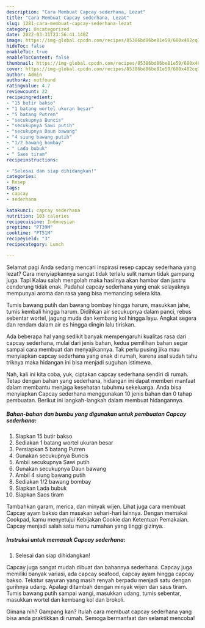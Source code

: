 ```yaml
---
description: "Cara Membuat Capcay sederhana, Lezat"
title: "Cara Membuat Capcay sederhana, Lezat"
slug: 1281-cara-membuat-capcay-sederhana-lezat
category: Uncategorized
date: 2022-03-31T23:56:41.140Z
image: https://img-global.cpcdn.com/recipes/85386bd86be81e59/680x482cq70/capcay-sederhana-foto-resep-utama.jpg
hideToc: false
enableToc: true
enableTocContent: false
thumbnail: https://img-global.cpcdn.com/recipes/85386bd86be81e59/680x482cq70/capcay-sederhana-foto-resep-utama.jpg
cover: https://img-global.cpcdn.com/recipes/85386bd86be81e59/680x482cq70/capcay-sederhana-foto-resep-utama.jpg
author: Admin
authorAv: notfound
ratingvalue: 4.7
reviewcount: 22
recipeingredient:
- "15 butir bakso"
- "1 batang wortel ukuran besar"
- "5 batang Putren"
- "secukupnya Buncis"
- "secukupnya Sawi putih"
- "secukupnya Daun bawang"
- "4 siung bawang putih"
- "1/2 bawang bombay"
- " Lada bubuk"
- " Saos tiram"
recipeinstructions:

- "Selesai dan siap dihidangkan!"
categories:
- Resep
tags:
- capcay
- sederhana

katakunci: capcay sederhana 
nutrition: 103 calories
recipecuisine: Indonesian
preptime: "PT39M"
cooktime: "PT51M"
recipeyield: "3"
recipecategory: Lunch

---
```



Selamat pagi Anda sedang mencari inspirasi resep capcay sederhana yang lezat? Cara menyiapkannya sangat tidak terlalu sulit namun tidak gampang juga. Tapi Kalau salah mengolah maka hasilnya akan hambar dan justru cenderung tidak enak. Padahal capcay sederhana yang enak selayaknya mempunyai aroma dan rasa yang bisa memancing selera kita.


Tumis bawang putih dan bawang bombay hingga harum, masukkan jahe, tumis kembali hingga harum. Didihkan air secukupnya dalam panci, rebus sebentar wortel, jagung muda dan kembang kol hingga layu. Angkat segera dan rendam dalam air es hingga dingin lalu tiriskan.

Ada beberapa hal yang sedikit banyak mempengaruhi kualitas rasa dari capcay sederhana, mulai dari jenis bahan, kedua pemilihan bahan segar sampai cara membuat dan menyajikannya. Tak perlu pusing jika mau menyiapkan capcay sederhana yang enak di rumah, karena asal sudah tahu triknya maka hidangan ini bisa menjadi suguhan istimewa.


Nah, kali ini kita coba, yuk, ciptakan capcay sederhana sendiri di rumah. Tetap dengan bahan yang sederhana, hidangan ini dapat memberi manfaat dalam membantu menjaga kesehatan tubuhmu sekeluarga. Anda bisa menyiapkan Capcay sederhana menggunakan 10 jenis bahan dan 0 tahap pembuatan. Berikut ini langkah-langkah dalam membuat hidangannya.

<!--inarticleads1-->

##### Bahan-bahan dan bumbu yang digunakan untuk pembuatan Capcay sederhana:

1. Siapkan 15 butir bakso
1. Sediakan 1 batang wortel ukuran besar
1. Persiapkan 5 batang Putren
1. Gunakan secukupnya Buncis
1. Ambil secukupnya Sawi putih
1. Gunakan secukupnya Daun bawang
1. Ambil 4 siung bawang putih
1. Sediakan 1/2 bawang bombay
1. Siapkan  Lada bubuk
1. Siapkan  Saos tiram


Tambahkan garam, merica, dan minyak wijen. Lihat juga cara membuat Capcay ayam bakso dan masakan sehari-hari lainnya. Dengan memakai Cookpad, kamu menyetujui Kebijakan Cookie dan Ketentuan Pemakaian. Capcay menjadi salah satu menu rumahan yang tinggi gizinya. 

<!--inarticleads2-->

##### Instruksi untuk memasak Capcay sederhana:


1. Selesai dan siap dihidangkan!

Capcay juga sangat mudah dibuat dan bahannya sederhana. Capcay juga memiliki banyak variasi, ada capcay seafood, capcay ayam hingga capcay bakso. Tekstur sayuran yang masih renyah berpadu menjadi satu dengan gurihnya udang. Apalagi ditambah dengan minyak wijen dan saus tiram. Tumis bawang putih sampai wangi, masukkan udang, tumis sebentar, masukkan wortel dan kembang kol dan brokoli. 

Gimana nih? Gampang kan? Itulah cara membuat capcay sederhana yang bisa anda praktikkan di rumah. Semoga bermanfaat dan selamat mencoba!
